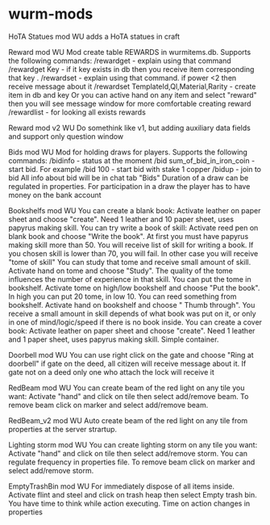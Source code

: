 # wurm-mods
HoTA Statues mod WU adds a HoTA statues in craft


Reward mod WU
Mod create table REWARDS in wurmitems.db. Supports the following commands:
/rewardget - explain using that command 
/rewardget Key - if it key exists in db then you receive item corresponding that key .
/rewardset - explain using that command. if power <2 then receive message about it
/rewardset TemplateId,Ql,Material,Rarity - create item in db and key
Or you can active hand on any item and select "reward" then you will see message window for more comfortable creating reward
/rewardlist - for looking all exists rewards

Reward mod v2 WU
Do somethink like v1, but adding auxiliary data fields and support only question window

Bids mod WU
Mod for holding draws for players. Supports the following commands:
/bidinfo - status at the moment
/bid sum_of_bid_in_iron_coin - start bid. For example /bid 100 - start bid with stake 1 copper
/bidup - join to bid
All info about bid will be in chat tab "Bids"
Duration of a draw can be regulated in properties.
For participation in a draw the player has to have money on the bank account


Bookshelfs mod WU
You can create a blank book: Activate leather on paper sheet and choose "create".  Need 1 leather and 10 paper sheet, uses papyrus making skill.
You can try write a book of skill: Activate reed pen on blank book and choose "Write the book". At first you must have papyrus making skill more than 50. You will receive list of skill for writing a book. If you chosen skill is lower than 70, you will fail.
In other case you will receive "tome of skill"
You can study that tome and receive small amount of skill. Activate hand on tome and choose "Study". The quality of the tome influences the number of experience in that skill.
You can put the tome in bookshelf. Activate tome on high/low bookshelf and choose "Put the book". In high you can put 20 tome, in low 10.
You can reed something from bookshelf. Activate hand on bookshelf and choose " Thumb through". You receive a small amount in skill depends of what book was put on it, or only in one of mind/logic/speed if there is no book inside.
You can create a cover book: Activate leather on paper sheet and choose "create".  Need 1 leather and 1 paper sheet, uses papyrus making skill. Simple container.


Doorbell mod WU
You can use right click on the gate and choose "Ring at doorbell" if gate on the deed, all citizen will receive message about it.
If gate not on a deed only one who attach the lock will receive it


RedBeam mod WU
You can create beam of the red light on any tile you want: Activate "hand" and click on tile then select add/remove beam.
To remove beam click on marker and select add/remove beam.

RedBeam_v2 mod WU
Auto create beam of the red light on any tile from properties at the server strartup.

Lighting storm mod WU
You can create lighting storm on any tile you want: Activate "hand" and click on tile then select add/remove storm. You can regulate frequency in properties file.
To remove beam click on marker and select add/remove storm. 


EmptyTrashBin mod WU
For immediately dispose of all items inside. Activate flint and steel and click on trash heap then select Empty trash bin. You have time to think while action executing. Time on action changes in properties
